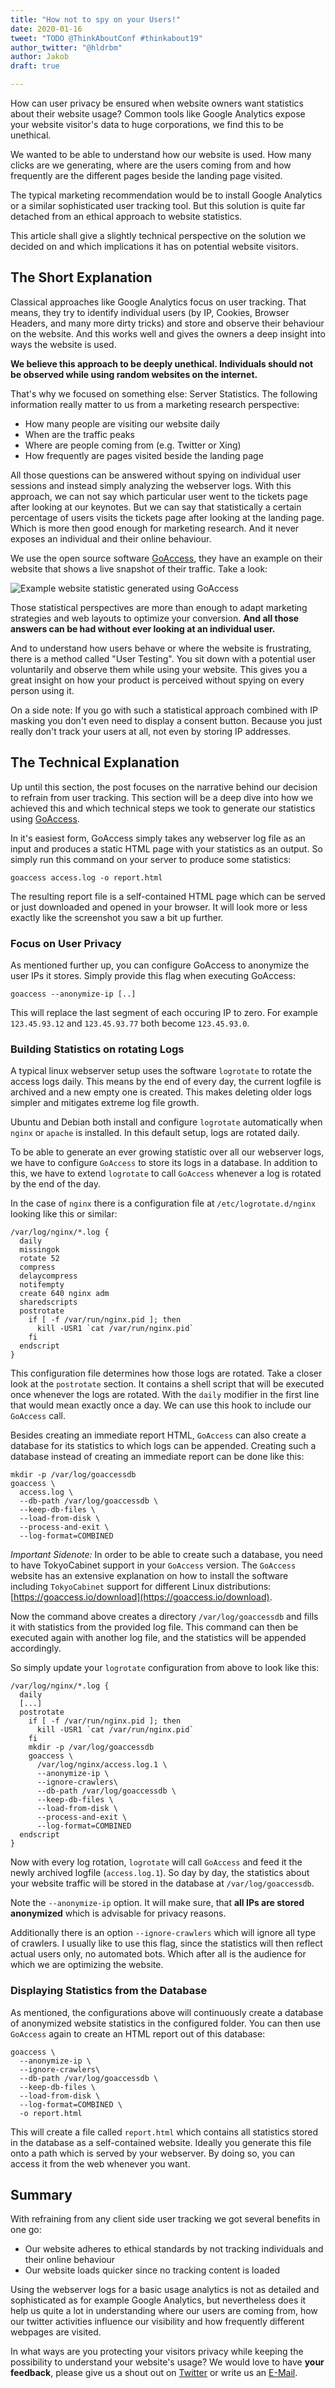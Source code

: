 ```yaml
---
title: "How not to spy on your Users!"
date: 2020-01-16
tweet: "TODO @ThinkAboutConf #thinkabout19"
author_twitter: "@hldrbm"
author: Jakob
draft: true

---
```


How can user privacy be ensured when website owners want statistics about their
website usage? Common tools like Google Analytics expose your website visitor's
data to huge corporations, we find this to be unethical.

We wanted to be able to understand how our website is used. How many clicks are
we generating, where are the users coming from and how frequently are the
different pages beside the landing page visited.

The typical marketing recommendation would be to install Google Analytics or a
similar sophisticated user tracking tool. But this solution is quite far
detached from an ethical approach to website statistics.

This article shall give a slightly technical perspective on the solution we
decided on and which implications it has on potential website visitors.

## The Short Explanation

Classical approaches like Google Analytics focus on user tracking. That means,
they try to identify individual users (by IP, Cookies, Browser Headers, and
many more dirty tricks) and store and observe their behaviour on the website.
And this works well and gives the owners a deep insight into ways the website
is used.

**We believe this approach to be deeply unethical. Individuals should not be
observed while using random websites on the internet.**

That's why we focused on something else: Server Statistics. The following
information really matter to us from a marketing research perspective:

* How many people are visiting our website daily
* When are the traffic peaks
* Where are people coming from (e.g. Twitter or Xing)
* How frequently are pages visited beside the landing page

All those questions can be answered without spying on individual user sessions
and instead simply analyzing the webserver logs. With this approach, we can not
say which particular user went to the tickets page after looking at our
keynotes. But we can say that statistically a certain percentage of users
visits the tickets page after looking at the landing page. Which is more then
good enough for marketing research. And it never exposes an individual and
their online behaviour.

We use the open source software [GoAccess](https://goaccess.io/), they have an
example on their website that shows a live snapshot of their traffic. Take a
look:

![Example website statistic generated using GoAccess](/assets/images/blog/log-inspection/example-graph.png)

Those statistical perspectives are more than enough to adapt marketing
strategies and web layouts to optimize your conversion. **And all those answers
can be had without ever looking at an individual user.**

And to understand how users behave or where the website is frustrating, there
is a method called "User Testing". You sit down with a potential user
voluntarily and observe them while using your website. This gives you a great
insight on how your product is perceived without spying on every person using
it.

On a side note: If you go with such a statistical approach combined with IP
masking you don't even need to display a consent button. Because you just
really don't track your users at all, not even by storing IP addresses.

## The Technical Explanation

Up until this section, the post focuses on the narrative behind our decision to
refrain from user tracking. This section will be a deep dive into how we
achieved this and which technical steps we took to generate our statistics
using [GoAccess](https://goaccess.io/).

In it's easiest form, GoAccess simply takes any webserver log file as an input
and produces a static HTML page with your statistics as an output. So simply
run this command on your server to produce some statistics:

    goaccess access.log -o report.html

The resulting report file is a self-contained HTML page which can be served or
just downloaded and opened in your browser. It will look more or less exactly
like the screenshot you saw a bit up further.

### Focus on User Privacy

As mentioned further up, you can configure GoAccess to anonymize the user IPs
it stores. Simply provide this flag when executing GoAccess:

    goaccess --anonymize-ip [..]

This will replace the last segment of each occuring IP to zero. For example
`123.45.93.12` and `123.45.93.77` both become `123.45.93.0`.

### Building Statistics on rotating Logs

A typical linux webserver setup uses the software `logrotate` to rotate the
access logs daily. This means by the end of every day, the current logfile is
archived and a new empty one is created. This makes deleting older logs simpler
and mitigates extreme log file growth.

Ubuntu and Debian both install and configure `logrotate` automatically when
`nginx` or `apache` is installed. In this default setup, logs are rotated
daily.

To be able to generate an ever growing statistic over all our webserver logs,
we have to configure `GoAccess` to store its logs in a database. In addition to
this, we have to extend `logrotate` to call `GoAccess` whenever a log is
rotated by the end of the day.

In the case of `nginx` there is a configuration file at
`/etc/logrotate.d/nginx` looking like this or similar:

    /var/log/nginx/*.log {
      daily
      missingok
      rotate 52
      compress
      delaycompress
      notifempty
      create 640 nginx adm
      sharedscripts
      postrotate
        if [ -f /var/run/nginx.pid ]; then
          kill -USR1 `cat /var/run/nginx.pid`
        fi
      endscript
    }

This configuration file determines how those logs are rotated. Take a closer
look at the `postrotate` section. It contains a shell script that will be
executed once whenever the logs are rotated. With the `daily` modifier in the
first line that would mean exactly once a day. We can use this hook to include
our `GoAccess` call.

Besides creating an immediate report HTML, `GoAccess` can also create a
database for its statistics to which logs can be appended. Creating such a
database instead of creating an immediate report can be done like this:

    mkdir -p /var/log/goaccessdb
    goaccess \
      access.log \
      --db-path /var/log/goaccessdb \
      --keep-db-files \
      --load-from-disk \
      --process-and-exit \
      --log-format=COMBINED

*Important Sidenote:* In order to be able to create such a database, you need
to have TokyoCabinet support in your `GoAccess` version. The `GoAccess` website
has an extensive explanation on how to install the software including
`TokyoCabinet` support for different Linux distributions:
[https://goaccess.io/download](https://goaccess.io/download).

Now the command above creates a directory `/var/log/goaccessdb` and fills it
with statistics from the provided log file. This command can then be executed
again with another log file, and the statistics will be appended accordingly.

So simply update your `logrotate` configuration from above to look like this:

    /var/log/nginx/*.log {
      daily
      [...]
      postrotate
        if [ -f /var/run/nginx.pid ]; then
          kill -USR1 `cat /var/run/nginx.pid`
        fi
        mkdir -p /var/log/goaccessdb
        goaccess \
          /var/log/nginx/access.log.1 \
          --anonymize-ip \
          --ignore-crawlers\
          --db-path /var/log/goaccessdb \
          --keep-db-files \
          --load-from-disk \
          --process-and-exit \
          --log-format=COMBINED
      endscript
    }

Now with every log rotation, `logrotate` will call `GoAccess` and feed it the
newly archived logfile (`access.log.1`). So day by day, the statistics about
your website traffic will be stored in the database at `/var/log/goaccessdb`.

Note the `--anonymize-ip` option. It will make sure, that **all IPs are stored
anonymized** which is advisable for privacy reasons.

Additionally there is an option `--ignore-crawlers` which will ignore all type
of crawlers. I usually like to use this flag, since the statistics will then
reflect actual users only, no automated bots. Which after all is the audience
for which we are optimizing the website.

### Displaying Statistics from the Database

As mentioned, the configurations above will continuously create a database of
anonymized website statistics in the configured folder. You can then use
`GoAccess` again to create an HTML report out of this database:

    goaccess \
      --anonymize-ip \
      --ignore-crawlers\
      --db-path /var/log/goaccessdb \
      --keep-db-files \
      --load-from-disk \
      --log-format=COMBINED \
      -o report.html

This will create a file called `report.html` which contains all statistics
stored in the database as a self-contained website. Ideally you generate this
file onto a path which is served by your webserver. By doing so, you can access
it from the web whenever you want.

## Summary

With refraining from any client side user tracking we got several benefits in
one go:

* Our website adheres to ethical standards by not tracking individuals and
their online behaviour
* Our website loads quicker since no tracking content is loaded

Using the webserver logs for a basic usage analytics is not as detailed and
sophisticated as for example Google Analytics, but nevertheless does it help us
quite a lot in understanding where our users are coming from, how our twitter
activities influence our visibility and how frequently different webpages are
visited.

In what ways are you protecting your visitors privacy while keeping the
possibility to understand your website's usage? We would love to have **your
feedback**, please give us a shout out on
[Twitter](https://twitter.com/ThinkAboutConf) or write us an
[E-Mail](mailto:kontakt@think-about.io).
